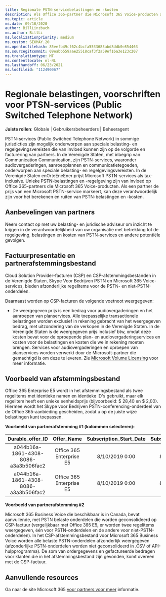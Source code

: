```yaml
---
title: Regionale PSTN-servicebelastingen en -kosten
description: Als Office 365-partner die Microsoft 365 Voice-producten aftransactiet, bent u mogelijk onderworpen aan regionale belastingen, kosten of wettelijke vereisten voor PSTN-services.
ms.topic: article
ms.date: 09/10/2020
author: BillLinzbach
ms.author: BillLi
ms.localizationpriority: medium
ms.custom: SEOMAY.20
ms.openlocfilehash: 85eefb49cf62c4bcfa5533683abd8ddb0e854463
ms.sourcegitcommit: 09eabb559aae25518caf3f2a59ef16a3e123c207
ms.translationtype: MT
ms.contentlocale: nl-NL
ms.lasthandoff: 06/23/2021
ms.locfileid: "112490067"
---
```

# <a name="regional-taxes-regulations-for-public-switched-telephone-network-ptsn-services"></a>Regionale belastingen, voorschriften voor PTSN-services (Public Switched Telephone Network)

**Juiste rollen:** Globale | Gebruikersbeheerders | Beheeragent

PSTN-services (Public Switched Telephone Network) in sommige jurisdicties zijn mogelijk onderworpen aan speciale belasting- en regelgevingsvereisten die van invloed kunnen zijn op de volgorde en facturering van partners. In de Verenigde Staten, met inbegrip van Communication Communication, zijn PSTN-services, waaronder audiovergaderingen, aanroepplannen en communicatietegoeden, onderworpen aan speciale belasting- en regelgevingsvereisten. In de Verenigde Staten enOrteEneEner prijst Microsoft PSTN-services als tax-inclusive.  Unieke PSTN-belastingen en -regelgeving zijn van invloed op Office 365-partners die Microsoft 365 Voice-producten.  Als een partner de prijs van een Microsoft PSTN-service markeert, kan deze verantwoordelijk zijn voor het berekenen en ruiten van PSTN-belastingen en -kosten.

## <a name="partner-recommendations"></a>Aanbevelingen van partners

Neem contact op met uw belasting- en juridische adviseur om inzicht te krijgen in de verantwoordelijkheid van uw organisatie met betrekking tot de regelgeving, belastingen en kosten van PSTN-services en andere potentiële gevolgen.

## <a name="invoice-presentation-and-partner-reconciliation-file"></a>Factuurpresentatie en partnerafstemmingsbestand

Cloud Solution Provider-facturen (CSP) en CSP-afstemmingsbestanden in de Verenigde Staten, Skype Voor Bedrijven PSTN en Microsoft 365 Voice-services, bieden afzonderlijke regelitems voor de PSTN- en niet-PSTN-onderdelen.

Daarnaast worden op CSP-facturen de volgende voetnoot weergegeven:

* De weergegeven prijs is een bedrag voor audiovergaderingen en het aanroepen van planservices.  Alle toepasselijke transactionele belastingen worden exclusief in rekening gebracht van het weergegeven bedrag, met uitzondering van de verkopen in de Verenigde Staten.  In de Verenigde Staten is de weergegeven prijs inclusief btw, omdat deze kosten bevat voor de oproepende plan- en audiovergaderingservices en kosten voor de belastingen en kosten die we in rekening moeten brengen.  Services voor audiovergaderingen en oproepen van planservices worden verwerkt door de Microsoft-partner die gemachtigd is om deze te leveren.  Zie [Microsoft Volume Licensing](https://go.microsoft.com/fwlink/?LinkId=690247) voor meer informatie.

## <a name="reconciliation-file-example"></a>Voorbeeld van afstemmingsbestand

Office 365 Enterprise E5 wordt in het afstemmingsbestand als twee regelitems met identieke namen en identieke ID's gebruikt, maar elk regelitem heeft een unieke eenheidsprijs (bijvoorbeeld: $ 28,40 en $ 2,00). Hiermee wordt het Skype voor Bedrijven PSTN-conferencing-onderdeel van de Office 365-aanbieding gescheiden, zodat u op de juiste wijze belastingen kunt toepassen.

**Voorbeeld van partnerafstemming #1 (kolommen selecteren):**

|**Durable_offer_ID**|**Offer_Name**|**Subscription_Start_Date**|**Subscription_End_Date**|**Charge_Start_Date**|**Charge_End_Date**|**Charge_Type**|**Unit_Price**|
|:----:|:----:|:----:|:----:|:----:|:----:|:----:|:----:|
|a044b16a-1861-4308-8086-a3a3b506fac2   |Office 365 Enterprise E5   |8/10/2019 0:00   |8/11/2019 0:00   |8/11/2019 0:00|9/10/2019 0:00   |Cycluskosten   |28.40   |
|a044b16a-1861-4308-8086-a3a3b506fac2   |Office 365 Enterprise E5   |8/10/2019 0:00   |8/11/2019 0:00   |8/11/2019 0:00   |9/10/2019 0:00   |Cycluskosten   |2,00   |

**Voorbeeld van partnerafstemming #2**

Microsoft 365 Business Voice die beschikbaar is in Canada, bevat aanvullende, met PSTN belaste onderdelen die worden geconsolideerd op CSP-factuur (vergelijkbaar met Office 365 E5, er worden twee regelitems weergegeven, één voor PSTN-onderdelen en de andere voor niet-PSTN-onderdelen).  In het CSP-afstemmingsbestand voor Microsoft 365 Business Voice worden alle belaste PSTN-onderdelen afzonderlijk weergegeven (afzonderlijke PSTN-onderdelen worden niet geconsolideerd in .CSV of API-hulpprogramma).  De som van ordergegevens en gefactureerde bedragen voor klanten die in het afstemmingsbestand zijn gevonden, komt overeen met de CSP-factuur.

## <a name="additional-resources"></a>Aanvullende resources
Ga naar de site Microsoft 365 [voor partners voor meer](https://www.microsoft.com/microsoft-365/partners/) informatie.

